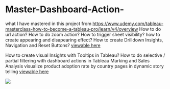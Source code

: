 # Master-Dashboard-Action-
what I have mastered in this project from https://www.udemy.com/tableau-masterclass-how-to-become-a-tableau-pro/learn/v4/overview 
How to do url action?
How to do zoom action?
How to trigger sheet visibility? how to create appearing  and disapearing effect?
How to create Drilldown Insights, Navigation and Reset Buttons?
[viewable here](https://public.tableau.com/shared/7YHZSYTCK?:display_count=yes)

How to create visual Insights with Tooltips in Tableau?
How to do selective / partial filtering with dashboard actions in Tableau 
Marking and Sales Analysis visualize product adoption rate by country
pages in dynamic story telling
[viewable here](https://public.tableau.com/shared/Z8XJ35GSQ?:display_count=yes)



<div class='tableauPlaceholder' id='viz1550460249680' style='position: relative'><noscript><a href='#'><img alt=' ' src='https:&#47;&#47;public.tableau.com&#47;static&#47;images&#47;Ma&#47;Masterdashboardactionandarealworldstudycase&#47;Story1&#47;1_rss.png' style='border: none' /></a></noscript><object class='tableauViz'  style='display:none;'><param name='host_url' value='https%3A%2F%2Fpublic.tableau.com%2F' /> <param name='embed_code_version' value='3' /> <param name='site_root' value='' /><param name='name' value='Masterdashboardactionandarealworldstudycase&#47;Story1' /><param name='tabs' value='no' /><param name='toolbar' value='yes' /><param name='static_image' value='https:&#47;&#47;public.tableau.com&#47;static&#47;images&#47;Ma&#47;Masterdashboardactionandarealworldstudycase&#47;Story1&#47;1.png' /> <param name='animate_transition' value='yes' /><param name='display_static_image' value='yes' /><param name='display_spinner' value='yes' /><param name='display_overlay' value='yes' /><param name='display_count' value='yes' /><param name='filter' value='publish=yes' /></object></div>                <script type='text/javascript'>                    var divElement = document.getElementById('viz1550460249680');                    var vizElement = divElement.getElementsByTagName('object')[0];                    vizElement.style.width='1016px';vizElement.style.height='991px';                    var scriptElement = document.createElement('script');                    scriptElement.src = 'https://public.tableau.com/javascripts/api/viz_v1.js';                    vizElement.parentNode.insertBefore(scriptElement, vizElement);                </script>
